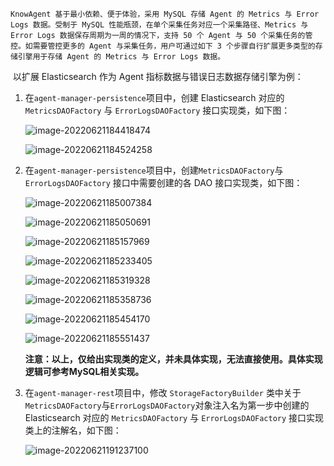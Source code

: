 	KnowAgent 基于最小依赖、便于体验，采用 MySQL 存储 Agent 的 Metrics 与 Error Logs 数据。受制于 MySQL 性能瓶颈，在单个采集任务对应一个采集路径、Metrics 与 Error Logs 数据保存周期为一周的情况下，支持 50 个 Agent 与 50 个采集任务的管控。如需要管控更多的 Agent 与采集任务，用户可通过如下 3 个步骤自行扩展更多类型的存储引擎用于存储 Agent 的 Metrics 与 Error Logs 数据。

​	以扩展 Elasticsearch 作为 Agent 指标数据与错误日志数据存储引擎为例：

1. 在`agent-manager-persistence`项目中，创建 Elasticsearch 对应的 `MetricsDAOFactory` 与 `ErrorLogsDAOFactory` 接口实现类，如下图：

   ![image-20220621184418474](assets/store-extend/1.png)

   ![image-20220621184524258](assets/store-extend/2.png)

2. 在`agent-manager-persistence`项目中，创建`MetricsDAOFactory`与 `ErrorLogsDAOFactory` 接口中需要创建的各 DAO 接口实现类，如下图：

   ![image-20220621185007384](assets/store-extend/3.png)

   ![image-20220621185050691](assets/store-extend/4.png)

   ![image-20220621185157969](assets/store-extend/5.png)

   ![image-20220621185233405](assets/store-extend/6.png)

   ![image-20220621185319328](assets/store-extend/7.png)

   ![image-20220621185358736](assets/store-extend/8.png)

   ![image-20220621185454170](assets/store-extend/9.png)

   ![image-20220621185551437](assets/store-extend/10.png)

   **注意：以上，仅给出实现类的定义，并未具体实现，无法直接使用。具体实现逻辑可参考MySQL相关实现。**

3. 在`agent-manager-rest`项目中，修改 `StorageFactoryBuilder` 类中关于`MetricsDAOFactory`与`ErrorLogsDAOFactory`对象注入名为第一步中创建的 Elasticsearch 对应的 `MetricsDAOFactory` 与 `ErrorLogsDAOFactory` 接口实现类上的注解名，如下图：

   ![image-20220621191237100](assets/store-extend/11.png)